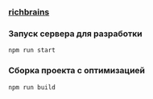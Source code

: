 ### [richbrains](https://richbrains.netlify.app/)

### Запуск сервера для разработки
```shell
npm run start
```

### Сборка проекта с оптимизацией
```shell
npm run build
```
